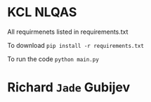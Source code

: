 # KCL NLQAS

All requirmenets listed in requirements.txt

To download `pip install -r requirements.txt`

To run the code `python main.py`

# Richard `Jade` Gubijev 
